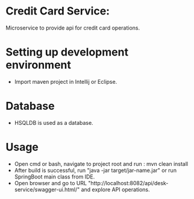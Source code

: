 # Credit Card Service:
Microservice to provide api for credit card operations.

# Setting up development environment
- Import maven project in Intellij or Eclipse.

# Database
- HSQLDB is used as a database.

# Usage
- Open cmd or bash, navigate to project root and run : mvn clean install
- After build is successful, run "java -jar target/jar-name.jar" or run SpringBoot main class from IDE.
- Open browser and go to URL "http://localhost:8082/api/desk-service/swagger-ui.html/" and explore API operations.